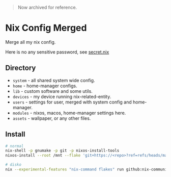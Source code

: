 > Now archived for reference.

# Nix Config Merged

Merge all my nix config.

Here is no any sensitive password, see [secret.nix](secret.nix)

## Directory

* `system` - all shared system wide config.
* `home` - home-manager configs.
* `lib` - custom software and some utils.
* `devices` - my device running nix-related-entity.
* `users` - settings for user, merged with system config and home-manager.
* `modules` - nixos, macos, home-manager settings here.
* `assets` - wallpaper, or any other files.

## Install

```bash
# normal
nix-shell -p gnumake -p git -p nixos-install-tools 
nixos-install --root /mnt --flake 'git+https://<repo>?ref=refs/heads/main#device'

# disko
nix --experimental-features "nix-command flakes" run github:nix-community/disko/latest -- --flake 'git+https://<repo>?ref=refs/heads/main#device' --write-efi-boot-entries --disk main /dev/sda1
```

